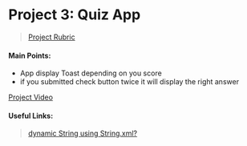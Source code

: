# Project 3: Quiz App

> [Project Rubric](https://review.udacity.com/#!/rubrics/158/view)

#### Main Points:
- App display Toast depending on you score
- if you submitted check button twice it will display the right answer

[Project Video](https://www.youtube.com/watch?v=TQ9Ft2wJpGg&feature=youtu.be)

#### Useful Links:
> [dynamic String using String.xml?](https://stackoverflow.com/questions/3656371/dynamic-string-using-string-xml/3656409#3656409)
